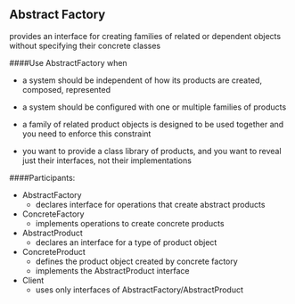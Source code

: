 Abstract Factory
----------------
provides an interface for creating families of related or dependent
objects without specifying their concrete classes

####Use AbstractFactory when
   * a system should be independent of how its products are created,
    composed, represented
    
   * a system should be configured with one or multiple families of
    products
    
   * a family of related product objects is designed to be used together
    and you need to enforce this constraint
    
   * you want to provide a class library of products, and you want to
    reveal just their interfaces, not their implementations
    
####Participants:

* AbstractFactory
    * declares interface for operations that create abstract products
* ConcreteFactory
    * implements operations to create concrete products
* AbstractProduct
    * declares an interface for a type of product object
* ConcreteProduct
    * defines the product object created by concrete factory
    * implements the AbstractProduct interface
* Client
    * uses only interfaces of AbstractFactory/AbstractProduct